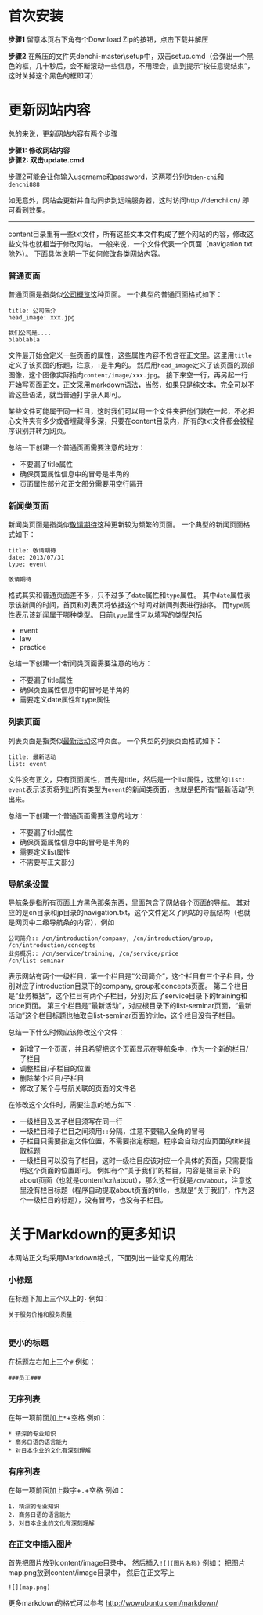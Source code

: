 首次安装
========

**步骤1**
留意本页右下角有个Download Zip的按钮，点击下载并解压

**步骤2**
在解压的文件夹denchi-master\setup中，双击setup.cmd（会弹出一个黑色的框，几十秒后，会不断滚动一些信息，不用理会，直到提示“按任意键结束”，这时关掉这个黑色的框即可）


更新网站内容
============

总的来说，更新网站内容有两个步骤

**步骤1: 修改网站内容**<br/>
**步骤2: 双击update.cmd**

步骤2可能会让你输入username和password，这两项分别为```den-chi```和```denchi888```

如无意外，网站会更新并自动同步到远端服务器，这时访问http://denchi.cn/ 即可看到效果。

---

content目录里有一些txt文件，所有这些文本文件构成了整个网站的内容，修改这些文件也就相当于修改网站。
一般来说，一个文件代表一个页面（navigation.txt除外）。
下面具体说明一下如何修改各类网站内容。


### 普通页面 ###
普通页面是指类似[公司概览](http://denchi.cn/cn/introduction/company/)这种页面。
一个典型的普通页面格式如下：

```
title: 公司简介
head_image: xxx.jpg

我们公司是....
blablabla
```

文件最开始会定义一些页面的属性，这些属性内容不包含在正文里。这里用```title```定义了该页面的标题，注意，```:```是半角的。
然后用```head_image```定义了该页面的顶部图像，这个图像实际指向```content/image/xxx.jpg```。
接下来空一行，再另起一行开始写页面正文，正文采用markdown语法，当然，如果只是纯文本，完全可以不管这些语法，就当普通打字录入即可。

某些文件可能属于同一栏目，这时我们可以用一个文件夹把他们装在一起，不必担心文件夹有多少或者埋藏得多深，只要在content目录内，所有的txt文件都会被程序识别并转为网页。

总结一下创建一个普通页面需要注意的地方：
* 不要漏了title属性
* 确保页面属性信息中的冒号是半角的
* 页面属性部分和正文部分需要用空行隔开

### 新闻类页面 ###
新闻类页面是指类似[敬请期待](http://denchi.cn/cn/news/hello-denchi/)这种更新较为频繁的页面。
一个典型的新闻页面格式如下：

```
title: 敬请期待
date: 2013/07/31
type: event

敬请期待
```

格式其实和普通页面差不多，只不过多了```date```属性和```type```属性。
其中```date```属性表示该新闻的时间，首页和列表页将依据这个时间对新闻列表进行排序。
而```type```属性表示该新闻属于哪种类型。
目前```type```属性可以填写的类型包括
* event
* law
* practice

总结一下创建一个新闻类页面需要注意的地方：
* 不要漏了title属性
* 确保页面属性信息中的冒号是半角的
* 需要定义date属性和type属性

### 列表页面 ###
列表页面是指类似[最新活动](http://denchi.cn/cn/list-seminar/)这种页面。
一个典型的列表页面格式如下：

```
title: 最新活动
list: event
```

文件没有正文，只有页面属性，首先是title，然后是一个list属性，这里的```list: event```表示该页将列出所有类型为```event```的新闻类页面，也就是把所有“最新活动”列出来。

总结一下创建一个普通页面需要注意的地方：
* 不要漏了title属性
* 确保页面属性信息中的冒号是半角的
* 需要定义list属性
* 不需要写正文部分



### 导航条设置 ###
导航条是指所有页面上方黑色那条东西，里面包含了网站各个页面的导航。
其对应的是cn目录和jp目录的navigation.txt，这个文件定义了网站的导航结构（也就是网页中二级导航条的内容），例如

```
公司简介:: /cn/introduction/company, /cn/introduction/group, /cn/introduction/concepts
业务概况:: /cn/service/training, /cn/service/price
/cn/list-seminar
```
表示网站有两个一级栏目，第一个栏目是“公司简介”，这个栏目有三个子栏目，分别对应了introduction目录下的company, group和concepts页面。
第二个栏目是“业务概括”，这个栏目有两个子栏目，分别对应了service目录下的training和price页面。
第三个栏目是“最新活动”，对应根目录下的list-seminar页面，“最新活动”这个栏目标题也抽取自list-seminar页面的title，这个栏目没有子栏目。

总结一下什么时候应该修改这个文件：
* 新增了一个页面，并且希望把这个页面显示在导航条中，作为一个新的栏目/子栏目
* 调整栏目/子栏目的位置
* 删除某个栏目/子栏目
* 修改了某个与导航关联的页面的文件名

在修改这个文件时，需要注意的地方如下：
* 一级栏目及其子栏目须写在同一行
* 一级栏目和子栏目之间须用```::```分隔，注意不要输入全角的冒号
* 子栏目只需要指定文件位置，不需要指定标题，程序会自动对应页面的title提取标题
* 一级栏目可以没有子栏目，这时一级栏目应该对应一个具体的页面，只需要指明这个页面的位置即可。
  例如有个“关于我们”的栏目，内容是根目录下的about页面（也就是content\cn\about），那么这一行就是```/cn/about```，注意这里没有栏目标题（程序自动提取about页面的title，也就是“关于我们”，作为这个一级栏目的标题），没有冒号，也没有子栏目。
  


关于Markdown的更多知识
======================
本网站正文均采用Markdown格式，下面列出一些常见的用法：

### 小标题 ###
在标题下加上三个以上的```-```
例如：
```
关于服务价格和服务质量
----------------------
```

### 更小的标题 ###
在标题左右加上三个```#```
例如：
```
###员工###
```

### 无序列表 ###
在每一项前面加上```*```+空格
例如：
```
* 精深的专业知识
* 商务日语的语言能力
* 对日本企业的文化有深刻理解
```

### 有序列表 ###
在每一项前面加上数字+```.```+空格
例如：
```
1. 精深的专业知识
2. 商务日语的语言能力
3. 对日本企业的文化有深刻理解
```

### 在正文中插入图片 ###
首先把图片放到content/image目录中，
然后插入```![](图片名称)```
例如：
把图片map.png放到content/image目录中，
然后在正文写上
```
![](map.png)
```

更多markdown的格式可以参考
http://wowubuntu.com/markdown/
